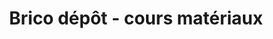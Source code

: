 ---
title: "Brico dépôt - cours matériaux"
url: /saint-priest/brico-depot-cours-materiaux/
shop: à faire soi-même
---